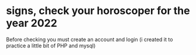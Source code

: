 # signs, check your horoscoper for the year 2022
Before checking you must create an account and login (i created it to practice a little bit of PHP and mysql)
